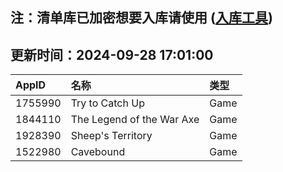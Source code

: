 ## 注：清单库已加密想要入库请使用 ([入库工具](https://github.com/BlankTMing/ManifestAutoUpdate/releases))

## 更新时间：2024-09-28 17:01:00
| AppID | 名称 | 类型  |
| :-------------------- | :----------------------------- | :----------- |
| 1755990 | Try to Catch Up| Game |
| 1844110 | The Legend of the War Axe| Game |
| 1928390 | Sheep's Territory| Game |
| 1522980 | Cavebound| Game |
